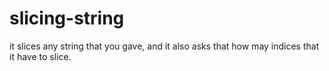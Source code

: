 # slicing-string
it slices any string that you gave, and it also asks that how may indices that it have to slice.
